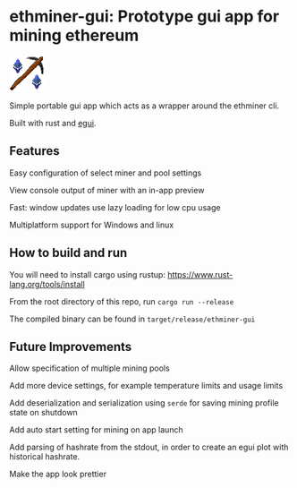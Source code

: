 # ethminer-gui: Prototype gui app for mining ethereum
![Alt text](icon.png)

Simple portable gui app which acts as a wrapper around the ethminer cli.

Built with rust and [egui](https://github.com/emilk/egui).

## Features
Easy configuration of select miner and pool settings

View console output of miner with an in-app preview

Fast: window updates use lazy loading for low cpu usage

Multiplatform support for Windows and linux

## How to build and run
You will need to install cargo using rustup: https://www.rust-lang.org/tools/install

From the root directory of this repo, run ```cargo run --release```

The compiled binary can be found in ```target/release/ethminer-gui```

## Future Improvements
Allow specification of multiple mining pools

Add more device settings, for example temperature limits and usage limits

Add deserialization and serialization using ```serde``` for saving mining profile state on shutdown

Add auto start setting for mining on app launch

Add parsing of hashrate from the stdout, in order to create an egui plot with historical hashrate. 

Make the app look prettier